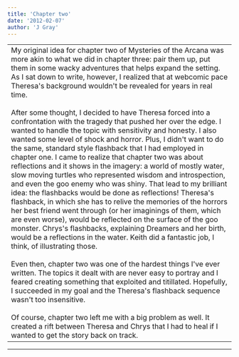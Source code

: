 ```yaml
---
title: 'Chapter two'
date: '2012-02-07'
author: 'J Gray'
---
```


<div>
<!-- Main content here -->
<table border="0" class="post"><tbody><tr><td>
   
   <div class="post_body">
       My original idea for chapter two of Mysteries of the Arcana was more akin to what we did in chapter three: pair them up, put them in some wacky adventures that helps expand the setting. As I sat down to write, however, I realized that at webcomic pace Theresa's background wouldn't be revealed for years in real time. <br><br>After some thought, I decided to have Theresa forced into a confrontation with the tragedy that pushed her over the edge. I wanted to handle the topic with sensitivity and honesty. I also wanted some level of shock and horror. Plus, I didn't want to do the same, standard style flashback that I had employed in chapter one. I came to realize that chapter two was about reflections and it shows in the imagery: a world of mostly water, slow moving turtles who represented wisdom and introspection, and even the goo enemy who was shiny. That lead to my brilliant idea: the flashbacks would be done as reflections! Theresa's flashback, in which she has to relive the memories of the horrors her best friend went through (or her imaginings of them, which are even worse), would be reflected on the surface of the goo monster. Chrys's flashbacks, explaining Dreamers and her birth, would be a reflections in the water. Keith did a fantastic job, I think, of illustrating those.<br><br>Even then, chapter two was one of the hardest things I've ever written. The topics it dealt with are never easy to portray and I feared creating something that exploited and titillated. Hopefully, I succeeded in my goal and the Theresa's flashback sequence wasn't too insensitive.<br><br>Of course, chapter two left me with a big problem as well. It created a rift between Theresa and Chrys that I had to heal if I wanted to get the story back on track.<br>
   </div>
   </td></tr>
   </tbody></table><hr><table style="width:100%; border:0;" class="comment_table"><tbody></tbody></table>
<!-- End main content -->
              </div>
